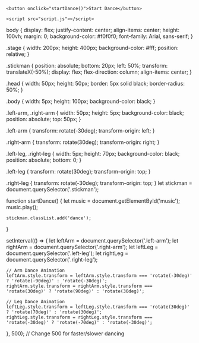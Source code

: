 <!DOCTYPE html>
<html lang="en">
<head>
    <meta charset="UTF-8">
    <meta name="viewport" content="width=device-width, initial-scale=1.0">
    <title>Stickman Dance</title>
    <link rel="stylesheet" href="styles.css">
</head>
<body>
    <div class="stage">
        <div class="stickman">
            <div class="head"></div>
            <div class="body"></div>
            <div class="left-arm"></div>
            <div class="right-arm"></div>
            <div class="left-leg"></div>
            <div class="right-leg"></div>
        </div>
    </div>
    
    <button onclick="startDance()">Start Dance</button>

    <script src="script.js"></script>
</body>
</html>
body {
    display: flex;
    justify-content: center;
    align-items: center;
    height: 100vh;
    margin: 0;
    background-color: #f0f0f0;
    font-family: Arial, sans-serif;
}

.stage {
    width: 200px;
    height: 400px;
    background-color: #fff;
    position: relative;
}

.stickman {
    position: absolute;
    bottom: 20px;
    left: 50%;
    transform: translateX(-50%);
    display: flex;
    flex-direction: column;
    align-items: center;
}

.head {
    width: 50px;
    height: 50px;
    border: 5px solid black;
    border-radius: 50%;
}

.body {
    width: 5px;
    height: 100px;
    background-color: black;
}

.left-arm, .right-arm {
    width: 50px;
    height: 5px;
    background-color: black;
    position: absolute;
    top: 50px;
}

.left-arm {
    transform: rotate(-30deg);
    transform-origin: left;
}

.right-arm {
    transform: rotate(30deg);
    transform-origin: right;
}

.left-leg, .right-leg {
    width: 5px;
    height: 70px;
    background-color: black;
    position: absolute;
    bottom: 0;
}

.left-leg {
    transform: rotate(30deg);
    transform-origin: top;
}

.right-leg {
    transform: rotate(-30deg);
    transform-origin: top;
}
let stickman = document.querySelector('.stickman');

function startDance() {
    let music = document.getElementById('music');
    music.play();
    
    stickman.classList.add('dance');
}

setInterval(() => {
    let leftArm = document.querySelector('.left-arm');
    let rightArm = document.querySelector('.right-arm');
    let leftLeg = document.querySelector('.left-leg');
    let rightLeg = document.querySelector('.right-leg');
    
    // Arm Dance Animation
    leftArm.style.transform = leftArm.style.transform === 'rotate(-30deg)' ? 'rotate(-90deg)' : 'rotate(-30deg)';
    rightArm.style.transform = rightArm.style.transform === 'rotate(30deg)' ? 'rotate(90deg)' : 'rotate(30deg)';
    
    // Leg Dance Animation
    leftLeg.style.transform = leftLeg.style.transform === 'rotate(30deg)' ? 'rotate(70deg)' : 'rotate(30deg)';
    rightLeg.style.transform = rightLeg.style.transform === 'rotate(-30deg)' ? 'rotate(-70deg)' : 'rotate(-30deg)';
}, 500);  // Change 500 for faster/slower dancing

